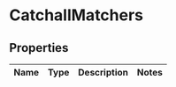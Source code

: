 # CatchallMatchers

## Properties
Name | Type | Description | Notes
------------ | ------------- | ------------- | -------------
